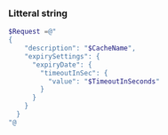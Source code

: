 ### Litteral string
```powershell
$Request =@"
{
    "description": "$CacheName",
    "expirySettings": {
      "expiryDate": {
        "timeoutInSec": {
          "value": "$TimeoutInSeconds"
        }
      }
    }
  }
"@
```